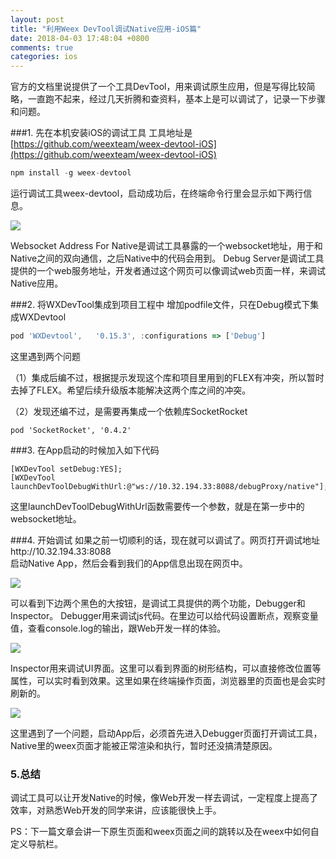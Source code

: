 ```yaml
---
layout: post
title: "利用Weex DevTool调试Native应用-iOS篇"
date: 2018-04-03 17:48:04 +0800
comments: true
categories: ios
---
```

官方的文档里说提供了一个工具DevTool，用来调试原生应用，但是写得比较简略，一直跑不起来，经过几天折腾和查资料，基本上是可以调试了，记录一下步骤和问题。

<!--more-->

###1. 先在本机安装iOS的调试工具
工具地址是 [https://github.com/weexteam/weex-devtool-iOS](https://github.com/weexteam/weex-devtool-iOS)

```javascript
npm install -g weex-devtool
```
运行调试工具weex-devtool，启动成功后，在终端命令行里会显示如下两行信息。

[![](http://jason5.cn/images/QQ20180403-181423.png)](http://jason5.cn/images/QQ20180403-181423.png)


Websocket Address For Native是调试工具暴露的一个websocket地址，用于和Native之间的双向通信，之后Native中的代码会用到。
Debug Server是调试工具提供的一个web服务地址，开发者通过这个网页可以像调试web页面一样，来调试Native应用。


###2. 将WXDevTool集成到项目工程中
增加podfile文件，只在Debug模式下集成WXDevtool

```javascript
pod 'WXDevtool',   '0.15.3', :configurations => ['Debug']
```
这里遇到两个问题

（1）集成后编不过，根据提示发现这个库和项目里用到的FLEX有冲突，所以暂时去掉了FLEX。希望后续升级版本能解决这两个库之间的冲突。

（2）发现还编不过，是需要再集成一个依赖库SocketRocket

```
pod 'SocketRocket', '0.4.2'
```

###3. 在App启动的时候加入如下代码
```objc
[WXDevTool setDebug:YES];
[WXDevTool launchDevToolDebugWithUrl:@"ws://10.32.194.33:8088/debugProxy/native"];
``` 
这里launchDevToolDebugWithUrl函数需要传一个参数，就是在第一步中的websocket地址。

###4. 开始调试
如果之前一切顺利的话，现在就可以调试了。网页打开调试地址http://10.32.194.33:8088    
启动Native App，然后会看到我们的App信息出现在网页中。

[![](http://jason5.cn/images/QQ20180403-182830.png)](http://jason5.cn/images/QQ20180403-182830.png)


可以看到下边两个黑色的大按钮，是调试工具提供的两个功能，Debugger和Inspector。
Debugger用来调试js代码。在里边可以给代码设置断点，观察变量值，查看console.log的输出，跟Web开发一样的体验。

[![](http://jason5.cn/images/QQ20180403-193719.png)](http://jason5.cn/images/QQ20180403-193719.png)


Inspector用来调试UI界面。这里可以看到界面的树形结构，可以直接修改位置等属性，可以实时看到效果。这里如果在终端操作页面，浏览器里的页面也是会实时刷新的。

[![](http://jason5.cn/images/QQ20180403-193917.png)](http://jason5.cn/images/QQ20180403-193917.png)

这里遇到了一个问题，启动App后，必须首先进入Debugger页面打开调试工具，Native里的weex页面才能被正常渲染和执行，暂时还没搞清楚原因。

### 5.总结
调试工具可以让开发Native的时候，像Web开发一样去调试，一定程度上提高了效率，对熟悉Web开发的同学来讲，应该能很快上手。


PS：下一篇文章会讲一下原生页面和weex页面之间的跳转以及在weex中如何自定义导航栏。
